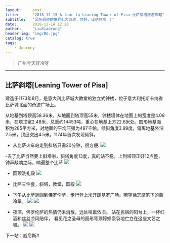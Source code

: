 ```yaml
---
layout:     post
title:      "2018-12-15-A tour to Leaning Tower of Pisa-比萨斜塔旅游攻略"
subtitle:   "闻名遐迩的世界七大奇迹，你好，比萨斜塔 ！"
date:       2018-12-14 12:20
author:     "LiuXiaorong"
header-img: "img/BG.jpg"
catalog: true
tags:
    - Journey
---
```


>广州今天好冷呀 

---

## 比萨斜塔[Leaning Tower of Pisa]

建造于1173年8月，是意大利比萨城大教堂的独立式钟楼，位于意大利托斯卡纳省比萨城北面的奇迹广场上。

从地基到塔顶高58.36米，从地面到塔顶高55米，钟楼墙体在地面上的宽度是4.09米，在塔顶宽2.48米，总重约14453吨，重心在地基上方22.6米处。圆形地基面积为285平方米，对地面的平均压强为497千帕。倾斜角度3.99度，偏离地基外沿2.5米，顶层突出4.5米。1174年首次发现倾斜。

- 从比萨火车站走到斜塔只需20分钟，很方便. 
![](/img/in-post/post-Pisa/Pisa1.jpg)

-去了比萨当然要上斜塔啦，斜塔角度13度，真的站不稳。上到塔顶正好12点整，钟声敲响之际，响遍整个比萨
![](/img/in-post/post-Pisa/Pisa2.jpg)

- 圆顶洗礼殿
![](/img/in-post/post-Pisa/Pisa3.jpg)


- 比萨三件套，斜塔，教堂，圆殿
![](/img/in-post/post-Pisa/Pisa4.jpg)


- 下午从比萨返回到佛罗伦萨，步行登上米开朗基罗广场。瞭望徐志摩笔下的翡冷翠。
![](/img/in-post/post-Pisa/Pisa5.jpg)
![](/img/in-post/post-Pisa/Pisa6.jpg)


- 夜深，佛罗伦萨的热情仍未消散，远处喧嚣依旧。 站在民宿的阳台上，一杯红酒和丝丝凉风陪伴， 看见花之圣母的圆形穹顶婷婷袅袅地伫立在这座文艺之城。
![](/img/in-post/post-Pisa/Pisa7.jpg)
![](/img/in-post/post-Pisa/Pisa8.jpg)

下一站：威尼斯#